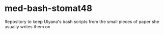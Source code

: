 # med-bash-stomat48
Repository to keep Ulyana's bash scripts from the small pieces of paper she usually writes them on
